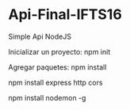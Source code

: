 # Api-Final-IFTS16

Simple Api NodeJS

Inicializar un proyecto: npm init

Agregar paquetes: npm install <package>

npm install express http cors

npm install nodemon -g
